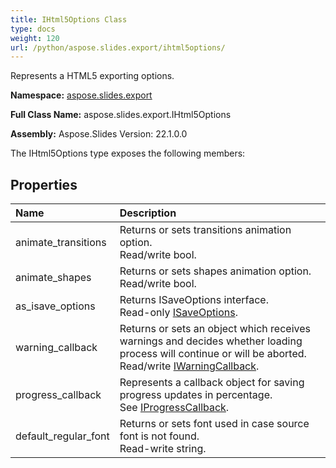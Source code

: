 ```yaml
---
title: IHtml5Options Class
type: docs
weight: 120
url: /python/aspose.slides.export/ihtml5options/
---
```


Represents a HTML5 exporting options.

**Namespace:** [aspose.slides.export](/python/aspose.slides.export/)

**Full Class Name:** aspose.slides.export.IHtml5Options

**Assembly:**  Aspose.Slides Version: 22.1.0.0

The IHtml5Options type exposes the following members:
## **Properties**
|**Name**|**Description**|
| :- | :- |
|animate_transitions|Returns or sets transitions animation option.<br/>            Read/write bool.|
|animate_shapes|Returns or sets shapes animation option.<br/>            Read/write bool.|
|as_isave_options|Returns ISaveOptions interface.<br/>            Read-only [ISaveOptions](/python/aspose.slides.export/isaveoptions/).|
|warning_callback|Returns or sets an object which receives warnings and decides whether loading process will continue or will be aborted.<br/>            Read/write [IWarningCallback](/python/aspose.slides.warnings/iwarningcallback/).|
|progress_callback|Represents a callback object for saving progress updates in percentage. <br/>            See [IProgressCallback](/python/aspose.slides/iprogresscallback/).|
|default_regular_font|Returns or sets font used in case source font is not found.<br/>            Read-write string.|
